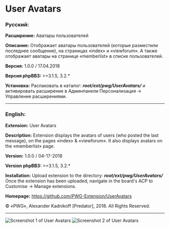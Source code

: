 # User Avatars

### Русский:

**Расширение:**		Аватары пользователей

**Описание:**		Отображает аватары пользователей (которые разместили последнее сообщение), на страницах «index» и «viewforum». А также отображает аватары на странице «memberlist» в списке пользователей.

**Версия:**			1.0.0 / 17.04.2018

**Версия phpBB3:**	>=3.1.5, 3.2.*

**Установка:**		Распаковать в каталог: **_root/ext/pwg/UserAvatars/_** и активировать расширение в Админпанели Персонализация -> Управление расширениями.

***
### English:

**Extension:**		User Avatars

**Description:**	Extension displays the avatars of users (who posted the last message), on the pages «index» & «viewforum». It also displays avatars on the «memberlist» page.

**Version:**		1.0.0 / 04-17-2018

**Version phpBB3:**	>=3.1.5, 3.2.*

**Installation:**	Upload extension to the directory: **_root/ext/pwg/UserAvatars/_** Once the extension has been uploaded, navigate in the board's ACP to Customise -> Manage extensions.

**Homepage:** https://github.com/PWG-Extension/UserAvatars

© «PWG», Alexander Kadnikoff [Predator],  2018. All Rights Reserved.

***
![Screenshot 1 of User Avatars](https://downloader.disk.yandex.ru/preview/b58e44b76984cdc173a29b0c36e55286c2ec3632e19f522d547fc4e180f2b109/5ad604c6/stiqGIFeNhpiLAWbgW36iI99xnyWRoFOro4jLDbLuI5Qv0iwrwYNv0X7rscXnNVcV-8sVIACloaU9tWRuiskdw%3D%3D?uid=0&filename=UserAvatars1.png&disposition=inline&hash=&limit=0&content_type=image%2Fpng&tknv=v2&size=1920x1008)
![Screenshot 2 of User Avatars](https://downloader.disk.yandex.ru/preview/f9a65bff451646f508c1efbc020fd6046ec6711baf3fcca051e88c6c2fb60a29/5ad604e9/stiqGIFeNhpiLAWbgW36iIdyG5R1jn6ijLA-OmMnp3yMaed6nPAW83c_4Bq6hl5xuttUtzKzw0jM3P2uRlXdjQ%3D%3D?uid=0&filename=UserAvatars2.png&disposition=inline&hash=&limit=0&content_type=image%2Fpng&tknv=v2&size=1920x1008)
